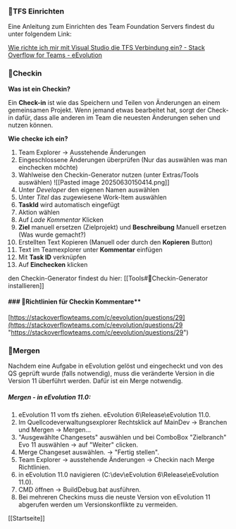 

### 🔹TFS Einrichten

Eine Anleitung zum Einrichten des Team Foundation Servers findest du unter folgendem Link:

[Wie richte ich mir mit Visual Studio die TFS Verbindung ein? - Stack Overflow for Teams - eEvolution](https://stackoverflowteams.com/c/eevolution/questions/230)

### 🔹Checkin

**Was ist ein Checkin?**

Ein **Check-in** ist wie das Speichern und Teilen von Änderungen an einem gemeinsamen Projekt. Wenn jemand etwas bearbeitet hat, sorgt der Check-in dafür, dass alle anderen im Team die neuesten Änderungen sehen und nutzen können.

**Wie checke ich ein?**

1. Team Explorer -> Ausstehende Änderungen
2. Eingeschlossene Änderungen überprüfen (Nur das auswählen was man einchecken möchte)
3. Wahlweise den Checkin-Generator nutzen (unter Extras/Tools auswählen)
![[Pasted image 20250630150414.png]]
4. Unter *Developer* den eigenen Namen auswählen
5. Unter *Titel* das zugewiesene Work-Item auswählen 
6. **TaskId** wird automatisch eingefügt
7. Aktion wählen
8. Auf *Lade Kommentar* Klicken
9. **Ziel** manuell ersetzen (Zielprojekt) und **Beschreibung** Manuell ersetzen (Was wurde gemacht?)
10. Erstellten Text Kopieren (Manuell oder durch den **Kopieren** Button)
11. Text im Teamexplorer unter **Kommentar** einfügen
12. Mit **Task ID** verknüpfen
13. Auf **Einchecken** klicken

den Checkin-Generator findest du hier: [[Tools#🔹Checkin-Generator installieren]]

#### ### 🔹Richtlinien für Checkin Kommentare**

[https://stackoverflowteams.com/c/eevolution/questions/29](https://stackoverflowteams.com/c/eevolution/questions/29 "https://stackoverflowteams.com/c/eevolution/questions/29")



### 🔹Mergen

Nachdem eine Aufgabe in eEvolution gelöst und eingecheckt und von des QS geprüft wurde (falls notwendig), muss die veränderte Version in die Version 11 überführt werden. Dafür ist ein Merge notwendig.

##### Mergen - in eEvolution 11.0:

1. eEvolution 11 vom tfs ziehen. eEvolution 6\Release\eEvolution 11.0.
2. Im Quellcodeverwaltungsexplorer Rechtsklick auf MainDev -> Branchen und Mergen -> Mergen...
3. "Ausgewählte Changesets" auswählen und bei ComboBox "Zielbranch" Evo 11 auswählen -> auf "Weiter" clicken.
4. Merge Changeset auswählen. -> "Fertig stellen".
5. Team Explorer -> ausstehende Änderungen -> Checkin nach Merge Richtlinien.
6. in eEvolution 11.0 navigieren (C:\dev\eEvolution 6\Release\eEvolution 11.0).
7. CMD öffnen -> BuildDebug.bat ausführen.
8. Bei mehreren Checkins muss die neuste Version von eEvolution 11 abgerufen werden um Versionskonflikte zu vermeiden.


[[Startseite]]